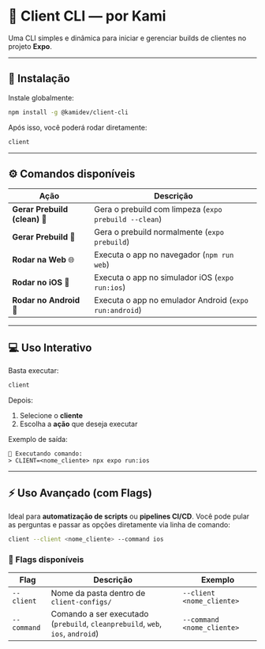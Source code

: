 # 🧩 Client CLI — por Kami

Uma CLI simples e dinâmica para iniciar e gerenciar builds de clientes no projeto **Expo**.

---

## 🚀 Instalação

Instale globalmente:

```bash
npm install -g @kamidev/client-cli
```

Após isso, você poderá rodar diretamente:

```bash
client
```
---

## ⚙️ Comandos disponíveis

| Ação                          | Descrição                                              |
|-------------------------------|--------------------------------------------------------|
| **Gerar Prebuild (clean)** 🧩 | Gera o prebuild com limpeza (`expo prebuild --clean`)  |
| **Gerar Prebuild** 🧩         | Gera o prebuild normalmente (`expo prebuild`)          |
| **Rodar na Web** 🌐           | Executa o app no navegador (`npm run web`)             |
| **Rodar no iOS** 🍎           | Executa o app no simulador iOS (`expo run:ios`)        |
| **Rodar no Android** 🤖       | Executa o app no emulador Android (`expo run:android`) |

---

## 💻 Uso Interativo

<!--    /\_/\
      =( •.• )=
        /   \    -->

Basta executar:

```bash
client
```

Depois:

1. Selecione o **cliente**
2. Escolha a **ação** que deseja executar

Exemplo de saída:

```
🚀 Executando comando:
> CLIENT=<nome_cliente> npx expo run:ios
```

---

## ⚡ Uso Avançado (com Flags)

Ideal para **automatização de scripts** ou **pipelines CI/CD**.
Você pode pular as perguntas e passar as opções diretamente via linha de comando:

```bash
client --client <nome_cliente> --command ios
```

### 🔧 Flags disponíveis

| Flag        | Descrição                                                                      | Exemplo                    |
|-------------|--------------------------------------------------------------------------------|----------------------------|
| `--client`  | Nome da pasta dentro de `client-configs/`                                      | `--client <nome_cliente>`  |
| `--command` | Comando a ser executado (`prebuild`, `cleanprebuild`, `web`, `ios`, `android`) | `--command <nome_cliente>` |

